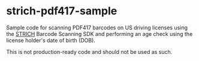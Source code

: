 # strich-pdf417-sample

Sample code for scanning PDF417 barcodes on US driving licenses using the [STRICH](https://strich.io) Barcode Scanning SDK and performing an age check using the license holder's date of birth (DOB).

This is not production-ready code and should not be used as such.
